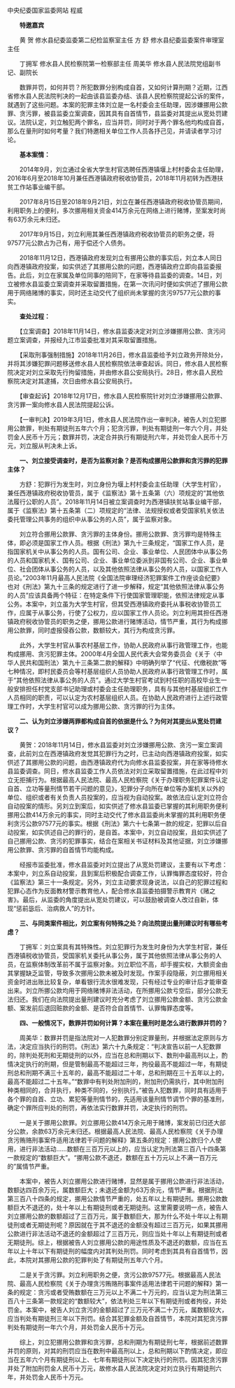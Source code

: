 中央纪委国家监委网站 程威　

　　**特邀嘉宾**

　　黄 贺 修水县纪委监委第二纪检监察室主任 方 舒 修水县纪委监委案件审理室主任

　　丁拥军 修水县人民检察院第一检察部主任 周美华 修水县人民法院党组副书记、副院长

　　数罪并罚，如何并罚？所犯数罪分别构成自首，又如何计算刑期？近期，江西省修水县人民法院判决的一起由该县监委办结、该县人民检察院提起公诉的案件，就遇到了这些问题。本案的犯罪主体刘立是一名村委会主任助理，因涉嫌挪用公款罪、贪污罪，被县监委立案调查，因其具有自首情节，县监委对其提出从宽处罚建议。法院认定，刘立触犯两个罪名，应当并罚，同时对于两个罪名他均构成自首，那么在量刑时如何考量？我们特邀相关单位工作人员各抒己见，并请读者学习讨论。

　　**基本案情：**

　　2014年9月，刘立通过全省大学生村官选聘任西港镇堰上村村委会主任助理，2016年6月至2018年10月兼任西港镇政府税收协管员，2018年11月初转为西港扶贫工作站事业编干部。

　　2017年8月15日至2018年9月21日，刘立在兼任西港镇政府税收协管员期间，利用职务上的便利，多次挪用相关资金414万余元在网络上进行赌博，至案发时尚有63万余元未归还。

　　2017年9月15日，刘立利用其兼任西港镇政府税收协管员的职务之便，将97577元公款占为己有，用于偿还个人债务。

　　2018年11月12日，西港镇政府发现刘立有挪用公款的事实后，刘立本人同日向西港镇政府投案，如实供述了其挪用公款的问题，西港镇政府立即向县监委报告。此后，刘立在家属及单位同事的陪同下，在家等待县监委的调查。14日，刘立被修水县监委立案调查并采取留置措施，在第一次讯问时便如实供述了挪用公款用于网络赌博的事实，同时还主动交代了组织尚未掌握的贪污97577元公款的事实。

　　**查处过程：**

　　【立案调查】2018年11月14日，修水县监委决定对刘立涉嫌挪用公款、贪污问题立案调查，并报经九江市监委批准对其采取留置措施。

　　【采取刑事强制措施】2018年11月26日，修水县监委给予刘立政务开除处分，并将其涉嫌犯罪问题移送修水县人民检察院依法审查起诉。同日，修水县人民检察院决定对刘立采取先行拘留措施，并由修水县公安局执行。28日，修水县人民检察院决定对其逮捕，次日由修水县公安局执行。

　　【审查起诉】2018年12月17日，修水县人民检察院针对刘立涉嫌挪用公款罪、贪污罪一案向修水县人民法院提起公诉。

　　【一审判决】2019年3月1日，修水县人民法院作出一审判决，被告人刘立犯挪用公款罪，判处有期徒刑五年六个月；犯贪污罪，判处有期徒刑一年六个月，并处罚金人民币十万元；数罪并罚，决定合并执行有期徒刑六年，并处罚金人民币十万元，刘立服从判决未上诉。

　　**一、刘立接受调查时，是否为监察对象？是否构成挪用公款罪和贪污罪的犯罪主体？**

　　方舒：犯罪行为发生时，刘立身份为堰上村村委会主任助理（大学生村官），兼任西港镇政府税收协管员，属于《监察法》第十五条第（六）项规定的“其他依法履行公职的人员”。2018年11月14日被立案调查时为西港镇扶贫站事业编干部，属于《监察法》第十五条第（二）项规定的“法律、法规授权或者受国家机关依法委托管理公共事务的组织中从事公务的人员”，属于监察对象。

　　刘立符合挪用公款罪、贪污罪的主体身份。挪用公款罪、贪污罪均是特殊主体，即必须是国家工作人员。根据《刑法》第九十三条规定，“国家工作人员，是指国家机关中从事公务的人员。国有公司、企业、事业单位、人民团体中从事公务的人员和国家机关、国有公司、企业、事业单位委派到非国有公司、企业、事业单位、社会团体从事公务的人员，以及其他依照法律从事公务的人员，以国家工作人员论。”2003年11月最高人民法院《全国法院审理经济犯罪案件工作座谈会纪要》也对《刑法》第九十三条的规定进行了进一步解释，规定“其他依照法律从事公务的人员”应该具备两个特征：在特定条件下行使国家管理职能，依照法律规定从事公务。本案中，刘立虽为大学生村官，但其受西港镇政府委托从事税收协管员工作，应属于从事公务，行使了公权力，应以国家工作人员论。刘立利用其担任西港镇政府税收协管员的职务之便，挪用公款进行赌博活动，情节严重，其行为构成挪用公款罪，同时虚报侵吞公款，数额较大，其行为构成贪污罪。

　　此外，大学生村官从事农村基层工作，协助人民政府从事行政管理工作，也能构成挪用、贪污犯罪主体。2000年4月全国人民代表大会常务委员会《关于〈中华人民共和国刑法〉第九十三条第二款的解释》中明确列举了“代征、代缴税款”等七种情况，即村民委员会等村基层组织人员协助人民政府从事行政管理工作时，属于“其他依照法律从事公务的人员”。通过大学生村官考试到村任职的高校毕业生一般安排担任村党支部书记助理或村委会主任助理职务，具有与其他村基层组织工作人员相同的职责，可以认定为农村基层组织人员。在协助人民政府进行上述行政管理工作时，大学生村官可以成为挪用公款、贪污罪的行为主体。

　　**二、认为刘立涉嫌两罪都构成自首的依据是什么？为何对其提出从宽处罚建议？**

　　黄贺：2018年11月14日，修水县监委对刘立涉嫌挪用公款、贪污一案立案调查，此前刘立在西港镇政府发觉其犯罪行为之时，已主动向西港镇政府投案，如实供述了其挪用公款的问题，由西港镇政府代为向修水县监委投案，并在家等待修水县监委调查。同日，修水县监委工作人员依法对刘立采取留置措施，在此过程中刘立无拒捕行为。根据最高人民法院、最高人民检察院《关于办理职务犯罪案件认定自首、立功等量刑情节若干问题的意见》，犯罪分子向所在单位等办案机关以外的单位、组织或者有关负责人员投案的，应当视为自动投案。故依法应认定刘立符合自动投案的情形。另刘立到案后，如实供述了修水县监委已掌握的其利用职务便利挪用公款414万余元的事实，同时主动交代了修水县监委尚未掌握的其利用职务便利贪污公款97577元的事实。根据《刑法》第六十七条第一款的规定，犯罪以后自动投案，如实供述自己的罪行的，是自首。本案中，刘立自动投案，且如实供述了自己挪用公款、贪污的犯罪事实，结合在案相关书证材料及其他证据，刘立涉嫌挪用公款罪、贪污罪的自首情节均能构成。

　　经报市监委批准，修水县监委对刘立提出了从宽处罚建议，主要有以下考虑：本案中，刘立系自动投案，且到案后积极配合调查工作，认罪悔罪态度较好，符合《监察法》第三十一条规定。另外，刘立主动要求现身说法，以自己的犯罪过程和犯罪心态作为反面教材警示教育他人，配合修水县监委拍摄警示教育片《赌之害》。最后，从监委的角度提出从宽处罚建议，可以鼓励被调查人改过自新，体现“惩前毖后、治病救人”的方针。

　　**三、与同类案件相比，刘立案有何特殊之处？向法院提出量刑建议时有哪些考虑？**

　　丁拥军：刘立案具有其特殊性。刘立犯罪行为发生时身份为大学生村官，兼任西港镇税收协管员，受国家机关委托从事公务，属于其他依照法律从事公务的人员，在监察体制改革前不属于监察对象。刘立职位不高，却手握实权，大额资金由其掌握缺乏监管，导致多次挪用公款未被及时发现。作案手段隐蔽，刘立挪用相关资金时进出账比较复杂，单看银行流水很难发现，只有经过专业的审计后才能审查出来。刘立所挪公款均用于网络赌博非法活动，在所挪用公款亏空后，部分公款无法归还。我们在向法院提出量刑建议时充分考虑了刘立挪用公款金额、贪污公款金额、案发前后退回赃款的金额、是否符合自首情节、认罪悔罪态度等。

　　**四、一般情况下，数罪并罚如何计算？本案在量刑时是怎么进行数罪并罚的？**

　　周美华：数罪并罚是指法院对一人犯数罪分别定罪量刑，并根据法定原则与方法，决定应当执行的刑罚。《刑法》第六十九条规定：“判决宣告以前一人犯数罪的，除判处死刑和无期徒刑的以外，应当在总和刑期以下、数刑中最高刑以上，酌情决定执行的刑期，但是管制最高不能超过三年，拘役最高不能超过一年，有期徒刑总和刑期不满三十五年的，最高不能超过二十年，总和刑期在三十五年以上的，最高不能超过二十五年。”“数罪中有判处附加刑的，附加刑仍需执行，其中附加刑种类相同的，合并执行，种类不同的，分别执行。”被告人犯数罪，同时具有适用于各个罪的自首、立功、累犯等量刑情节的，先适用该量刑情节调节个罪的基准刑，确定个罪所应判处的刑罚，再依法实行数罪并罚，决定执行的刑罚。

　　一是关于挪用公款罪。刘立挪用公款414万余元用于赌博，案发前已归还大部分公款，余款63万余元未归还。根据最高人民法院、最高人民检察院《关于办理贪污贿赂刑事案件适用法律若干问题的解释》第五条的规定：挪用公款归个人使用，进行非法活动……数额在三百万元以上的，应当认定为刑法第三百八十四条第一款规定的“数额巨大”。“挪用公款不退还，数额在五十万元以上不满一百万元的”属情节严重。

　　本案中，被告人刘立挪用公款进行赌博，显然是属于挪用公款进行非法活动，数额达四百余万元，属数额巨大；未退还金额为63万余元，情节严重。根据刑法第三百八十四条的规定，挪用公款情节严重的，处五年以上有期徒刑。挪用公款数额巨大不退还的，处十年以上有期徒刑或者无期徒刑。这里需要说明一点，被告人刘立挪用公款的数额超过了三百万元，属于数额巨大，那为什么不处十年以上有期徒刑或者无期徒刑呢？原因就在于其不退还的金额没有超过三百万元，如果其挪用公款进行非法活动不退还的金额超过了三百万元，则应当处十年以上有期徒刑或者无期徒刑。综上，根据被告人刘立挪用公款的用途性质及不退还的数额，应当在五年以上十年以下有期徒刑的幅度内对其判处刑罚。同时考虑到其具有自首情节，因此，本院对其挪用公款的犯罪判处了有期徒刑五年六个月。

　　二是关于贪污罪。刘立利用职务之便，贪污公款97577元。根据最高人民法院、最高人民检察院《关于办理贪污贿赂刑事案件适用法律若干问题的解释》第一条的规定：贪污或者受贿数额在三万元以上不满二十万元的，应当认定为刑法第三百八十三条第一款规定的“数额较大”，依法判处三年以下有期徒刑或者拘役，并处罚金。本案中，被告人刘立贪污的金额超过了三万元不满二十万元，属数额较大，应当判处有期徒刑三年以下刑罚。结合其犯罪金额及自首情节，本院对其犯贪污罪判处有期徒刑一年六个月，并处罚金人民币十万元。

　　综上，刘立犯挪用公款罪和贪污罪，总和刑期为有期徒刑七年，根据前述数罪并罚的原则，对其的刑罚应当在数刑中最高刑以上，总和刑期以下酌情决定，即应当在五年六个月有期徒刑以上、七年有期徒刑以下决定执行的刑罚。因其犯贪污罪并处了附加刑罚金人民币十万元，故修水县人民法院决定对刘立执行有期徒刑六年，并处罚金人民币十万元。